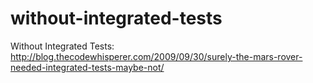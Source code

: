without-integrated-tests
========================

Without Integrated Tests: http://blog.thecodewhisperer.com/2009/09/30/surely-the-mars-rover-needed-integrated-tests-maybe-not/
